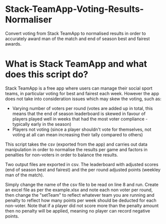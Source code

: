 # Stack-TeamApp-Voting-Results-Normaliser
Convert voting from Stack TeamApp to normalised results in order to accurately award man of the match and end of season best and fairest awards.

# What is Stack TeamApp and what does this script do?
Stack TeamApp is a free app where users can manage their social sport teams, in particular voting for best and fairest each week.
However the app does not take into consideration issues which may skew the voting, such as:
- Varying number of voters per round (votes are added up in total, this means that the end of season leaderboard is skewed in favour of players played well in weeks that had the most voter compliance - typically early in the season)
- Players not voting (since a player shouldn't vote for themselves, not voting at all can mean increasing their tally compared to others)

This script takes the csv (exported from the app) and carries out data manipulation in order to normalise the results per game and factors in penalties for non-voters in order to balance the results.

Two output files are exported in csv. The leaderboard with adjusted scores (end of season best and fairest) and the per round adjusted points (weekley man of the match).

Simply change the name of the csv file to be read on line 8 and run.
Create an excel file as per the example.xlsx and note each non voter per round, then change the "setTeam" to reflect whatever team you are running and penalty to reflect how many points per week should be deducted for each non-voter. Note that if a player did not score more than the penalty amount then no penalty will be applied, meaning no player can record negative points.
